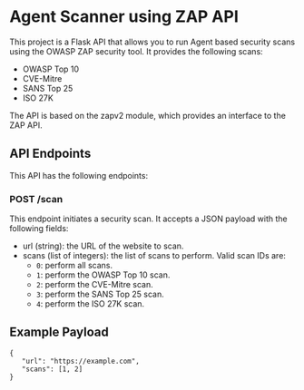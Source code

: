 # Agent Scanner using ZAP API
This project is a Flask API that allows you to run Agent based security scans using the OWASP ZAP security tool. It provides the following scans:

* OWASP Top 10
* CVE-Mitre
* SANS Top 25
* ISO 27K

The API is based on the zapv2 module, which provides an interface to the ZAP API.

## API Endpoints
This API has the following endpoints:

### POST /scan
This endpoint initiates a security scan. It accepts a JSON payload with the following fields:

* url (string): the URL of the website to scan.
* scans (list of integers): the list of scans to perform. Valid scan IDs are:
  *  `0`: perform all scans.
  *  `1`: perform the OWASP Top 10 scan.
  *  `2`: perform the CVE-Mitre scan.
  *  `3`: perform the SANS Top 25 scan.
  *  `4`: perform the ISO 27K scan.
 
 ## Example Payload
 ```
 {
    "url": "https://example.com",
    "scans": [1, 2]
}
```
